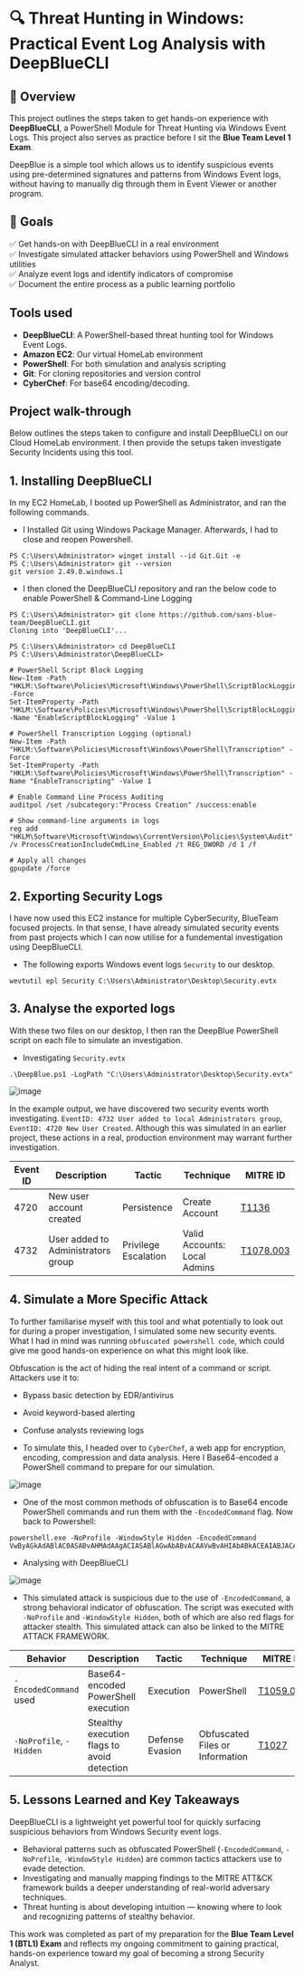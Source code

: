 # 🔍 Threat Hunting in Windows: Practical Event Log Analysis with DeepBlueCLI

## 📖 Overview
This project outlines the steps taken to get hands-on experience with **DeepBlueCLI**, a PowerShell Module for Threat Hunting via Windows Event Logs. This project also serves as practice before I sit the **Blue Team Level 1 Exam**.

DeepBlue is a simple tool which allows us to identify suspicious events using pre-determined signatures and patterns from Windows Event logs, without having to manually dig through them in Event Viewer or another program.

## 🎯 Goals
✅ Get hands-on with DeepBlueCLI in a real environment  
✅ Investigate simulated attacker behaviors using PowerShell and Windows utilities  
✅ Analyze event logs and identify indicators of compromise  
✅ Document the entire process as a public learning portfolio  

## Tools used
- **DeepBlueCLI**: A PowerShell-based threat hunting tool for Windows Event Logs.
- **Amazon EC2**: Our virtual HomeLab environment
- **PowerShell**: For both simulation and analysis scripting
- **Git**: For cloning repositories and version control
- **CyberChef**: For base64 encoding/decoding.

## Project walk-through
Below outlines the steps taken to configure and install DeepBlueCLI on our Cloud HomeLab environment. I then provide the setups taken investigate Security Incidents using this tool.

## 1. Installing DeepBlueCLI
In my EC2 HomeLab, I booted up PowerShell as Administrator, and ran the following commands.

- I Installed Git using Windows Package Manager. Afterwards, I had to close and reopen Powershell.

```
PS C:\Users\Administrator> winget install --id Git.Git -e
PS C:\Users\Administrator> git --version
git version 2.49.0.windows.1
```

- I then cloned the DeepBlueCLI repository and ran the below code to enable PowerShell & Command-Line Logging

```
PS C:\Users\Administrator> git clone https://github.com/sans-blue-team/DeepBlueCLI.git
Cloning into 'DeepBlueCLI'...

PS C:\Users\Administrator> cd DeepBlueCLI
PS C:\Users\Administrator\DeepBlueCLI>
```

```
# PowerShell Script Block Logging
New-Item -Path "HKLM:\Software\Policies\Microsoft\Windows\PowerShell\ScriptBlockLogging" -Force
Set-ItemProperty -Path "HKLM:\Software\Policies\Microsoft\Windows\PowerShell\ScriptBlockLogging" -Name "EnableScriptBlockLogging" -Value 1

# PowerShell Transcription Logging (optional)
New-Item -Path "HKLM:\Software\Policies\Microsoft\Windows\PowerShell\Transcription" -Force
Set-ItemProperty -Path "HKLM:\Software\Policies\Microsoft\Windows\PowerShell\Transcription" -Name "EnableTranscripting" -Value 1

# Enable Command Line Process Auditing
auditpol /set /subcategory:"Process Creation" /success:enable

# Show command-line arguments in logs
reg add "HKLM\Software\Microsoft\Windows\CurrentVersion\Policies\System\Audit" /v ProcessCreationIncludeCmdLine_Enabled /t REG_DWORD /d 1 /f

# Apply all changes
gpupdate /force
```

## 2. Exporting Security Logs
I have now used this EC2 instance for multiple CyberSecurity, BlueTeam focused projects. In that sense, I have already simulated security events from past projects which I can now utilise for a fundemental investigation using DeepBlueCLI.

- The following exports Windows event logs `Security` to our desktop. 
```
wevtutil epl Security C:\Users\Administrator\Desktop\Security.evtx
```

## 3. Analyse the exported logs
With these two files on our desktop, I then ran the DeepBlue PowerShell script on each file to simulate an investigation.

- Investigating `Security.evtx`

```
.\DeepBlue.ps1 -LogPath "C:\Users\Administrator\Desktop\Security.evtx"
```

![image](https://github.com/user-attachments/assets/693a58dc-2736-4718-bc83-c2bae279ac5e)

In the example output, we have discovered two security events worth investigating. `EventID: 4732 User added to local Administrators group`, `EventID: 4720 New User Created`. Although this was simulated in an earlier project, these actions in a real, production environment may warrant further investigation.

| Event ID | Description                        | Tactic               | Technique                     | MITRE ID |
|----------|------------------------------------|----------------------|-------------------------------|----------|
| 4720     | New user account created           | Persistence          | Create Account                | [T1136](https://attack.mitre.org/techniques/T1136/) |
| 4732     | User added to Administrators group | Privilege Escalation | Valid Accounts: Local Admins | [T1078.003](https://attack.mitre.org/techniques/T1078/003/) |


## 4. Simulate a More Specific Attack
To further familiarise myself with this tool and what potentially to look out for during a proper investigation, I simulated some new security events. What I had in mind was running `obfuscated powershell code`, which could give me good hands-on experience on what this might look like.

Obfuscation is the act of hiding the real intent of a command or script. Attackers use it to:
- Bypass basic detection by EDR/antivirus
- Avoid keyword-based alerting
- Confuse analysts reviewing logs

- To simulate this, I headed over to `CyberChef`, a web app for encryption, encoding, compression and data analysis. Here I Base64-encoded a PowerShell command to prepare for our simulation.

![image](https://github.com/user-attachments/assets/78d71e16-d88f-4c23-b671-f161e3fa7b00)

- One of the most common methods of obfuscation is to Base64 encode PowerShell commands and run them with the `-EncodedCommand` flag. Now back to Powershell:

```
powershell.exe -NoProfile -WindowStyle Hidden -EncodedCommand VwByAGkAdABlAC0ASABvAHMAdAAgACIASABlAGwAbABvACAAVwBvAHIAbABkACEAIABJACAAYQBtACAAaABhAHIAbQBsAGUAcwBzACAAOgAp
```

- Analysing with DeepBlueCLI

![image](https://github.com/user-attachments/assets/8a909861-7e12-4864-8806-67eb7cbd0728)

- This simulated attack is suspicious due to the use of `-EncodedCommand`, a strong behavioral indicator of obfuscation. The script was executed with `-NoProfile` and `-WindowStyle Hidden`, both of which are also red flags for attacker stealth. This simulated attack can also be linked to the MITRE ATTACK FRAMEWORK.

| Behavior                | Description                                | Tactic            | Technique                      | MITRE ID |
|------------------------|--------------------------------------------|-------------------|-------------------------------|----------|
| `-EncodedCommand` used | Base64-encoded PowerShell execution         | Execution         | PowerShell                    | [T1059.001](https://attack.mitre.org/techniques/T1059/001/) |
| `-NoProfile`, `-Hidden`| Stealthy execution flags to avoid detection| Defense Evasion   | Obfuscated Files or Information | [T1027](https://attack.mitre.org/techniques/T1027/) |

## 5. Lessons Learned and Key Takeaways
 DeepBlueCLI is a lightweight yet powerful tool for quickly surfacing suspicious behaviors from Windows Security event logs.
- Behavioral patterns such as obfuscated PowerShell (`-EncodedCommand`, `-NoProfile`, `-WindowStyle Hidden`) are common tactics attackers use to evade detection.
- Investigating and manually mapping findings to the MITRE ATT&CK framework builds a deeper understanding of real-world adversary techniques.
- Threat hunting is about developing intuition — knowing where to look and recognizing patterns of stealthy behavior.

This work was completed as part of my preparation for the **Blue Team Level 1 (BTL1) Exam** and reflects my ongoing commitment to gaining practical, hands-on experience toward my goal of becoming a strong Security Analyst.

